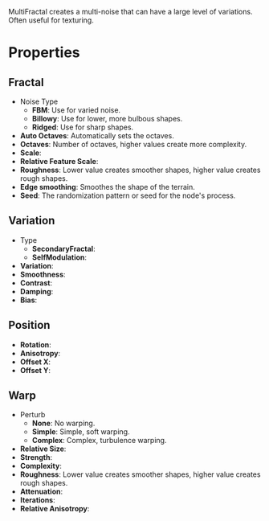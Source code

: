 


MultiFractal creates a multi-noise that can have a large level of variations. Often useful for texturing.



# Properties


## Fractal

- Noise Type
  - **FBM**: Use for varied noise.
  - **Billowy**: Use for lower, more bulbous shapes.
  - **Ridged**: Use for sharp shapes.
- **Auto Octaves**: Automatically sets the octaves.
- **Octaves**: Number of octaves, higher values create more complexity.
- **Scale**: 
- **Relative Feature Scale**: 
- **Roughness**: Lower value creates smoother shapes, higher value creates rough shapes.
- **Edge smoothing**: Smoothes the shape of the terrain.
- **Seed**: The randomization pattern or seed for the node's process.

## Variation

- Type
  - **SecondaryFractal**: <desc>
  - **SelfModulation**: <desc>
- **Variation**: 
- **Smoothness**: 
- **Contrast**: 
- **Damping**: 
- **Bias**: 

## Position

- **Rotation**: 
- **Anisotropy**: 
- **Offset X**: 
- **Offset Y**: 

## Warp

- Perturb
  - **None**: No warping.
  - **Simple**: Simple, soft warping.
  - **Complex**: Complex, turbulence warping.
- **Relative Size**: 
- **Strength**: 
- **Complexity**: 
- **Roughness**: Lower value creates smoother shapes, higher value creates rough shapes.
- **Attenuation**: 
- **Iterations**: 
- **Relative Anisotropy**: 



